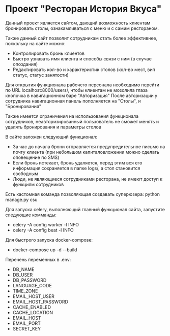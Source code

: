 # Проект "Ресторан История Вкуса"

Данный проект является сайтом, дающий возможность клиентам бронировать столы,
ознакамливаться с меню и с самим рестораном.

Также данный сайт позволит сотрудникам стать более эффективнее, поскольку
на сайте можно:

- Контролировать бронь клиентов
- Быстро узнавать имя клиента и способы связи с ним (в случае опоздания)
- Редактировать кол-во и характеристик столов (кол-во мест, вип статус, статус занятости)

Для открытия функционала рабочего персонала необходимо перейти по URL localhost:8000/users/, чтобы клиентам не мозолила глаза кнопочка в навигационном баре "Авторизация"
После авторизации у сотрудника навигационная панель пополняется на "Столы", и "Бронирования"

Также имеется ограничения на использования функционала сотрудников, неавторизированный пользователь не сможет менять и удалять бронирования и параметры столов
 
В сайте заложен следующий функционал:

- За час до начала брони отправляется предупредительное письмо на почту клиента (при небольшом капиталовложении можно сделать оповещение по SMS)
- Если бронь истекает, бронь удаляется, перед этим вся его информация сохраняется в папке logs/, а стол становится свободным
- Люди, не являющиеся сотрудниками ресторана, не имеют доступ к функциям сотрудников

Есть кастомная команда позволяющая создавать суперюзера: python manage.py csu

Для запуска celery, выполняющий главный функционал сайта, запустите следующие комманды:

- celery -A config worker -l INFO
- celery -A config beat -l INFO

Для быстрого запуска docker-compose:
- docker-compose up -d --build

Перечень переменных в .env:
- DB_NAME
- DB_USER
- DB_PASSWORD
- LANGUAGE_CODE
- TIME_ZONE
- EMAIL_HOST_USER
- EMAIL_HOST_PASSWORD
- CACHE_ENABLED
- CACHE_LOCATION
- EMAIL_HOST
- EMAIL_PORT
- SECRET_KEY
